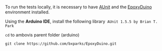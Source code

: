 To run the tests locally, it is necessary to have [AUnit](https://github.com/bxparks/AUnit) and the [EpoxyDuino](https://github.com/bxparks/EpoxyDuino#Installation) environment installed.

Using the **Arduino IDE**, install the following library` AUnit 1.5.5 by Brian T. Park`

`cd` to ambovis parent folder (arduino)

`git clone https://github.com/bxparks/EpoxyDuino.git
`
